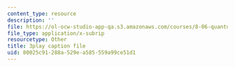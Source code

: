 ```yaml
---
content_type: resource
description: ''
file: https://ol-ocw-studio-app-qa.s3.amazonaws.com/courses/8-06-quantum-physics-iii-spring-2018/80025c91288a529ea585559a99ce51d1_qaj4u42XZLg.vtt
file_type: application/x-subrip
resourcetype: Other
title: 3play caption file
uid: 80025c91-288a-529e-a585-559a99ce51d1
---
```

